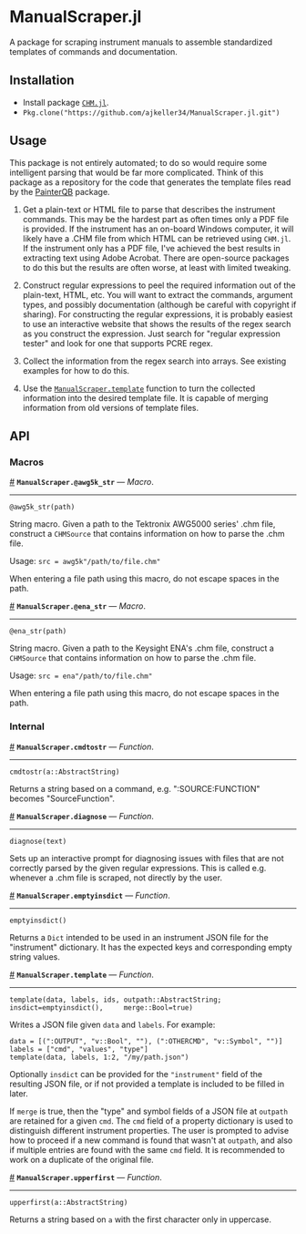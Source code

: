 
<a id='ManualScraper.jl-1'></a>

# ManualScraper.jl


A package for scraping instrument manuals to assemble standardized templates of commands and documentation.


<a id='Installation-1'></a>

## Installation


  * Install package [`CHM.jl`](https://github.com/ajkeller34/CHM.jl).
  * `Pkg.clone("https://github.com/ajkeller34/ManualScraper.jl.git")`


<a id='Usage-1'></a>

## Usage


This package is not entirely automated; to do so would require some intelligent parsing that would be far more complicated. Think of this package as a repository for the code that generates the template files read by the [PainterQB](https://github.com/ajkeller34/PainterQB.jl) package.


1. Get a plain-text or HTML file to parse that describes the instrument commands. This may be the hardest part as often times only a PDF file is provided. If the instrument has an on-board Windows computer, it will likely have a .CHM file from which HTML can be retrieved using `CHM.jl`. If the instrument only has a PDF file, I've achieved the best results in extracting text using Adobe Acrobat. There are open-source packages to do this but the results are often worse, at least with limited tweaking.


1. Construct regular expressions to peel the required information out of the plain-text, HTML, etc. You will want to extract the commands, argument types, and possibly documentation (although be careful with copyright if sharing). For constructing the regular expressions, it is probably easiest to use an interactive website that shows the results of the regex search as you construct the expression. Just search for "regular expression tester" and look for one that supports PCRE regex.


1. Collect the information from the regex search into arrays. See existing examples for how to do this.


1. Use the [`ManualScraper.template`](index.md#ManualScraper.template) function to turn the collected information into the desired template file. It is capable of merging information from old versions of template files.


<a id='API-1'></a>

## API


<a id='Macros-1'></a>

### Macros

<a id='ManualScraper.@awg5k_str' href='#ManualScraper.@awg5k_str'>#</a>
**`ManualScraper.@awg5k_str`** &mdash; *Macro*.

---


`@awg5k_str(path)`

String macro. Given a path to the Tektronix AWG5000 series' .chm file, construct a `CHMSource` that contains information on how to parse the .chm file.

Usage: `src = awg5k"/path/to/file.chm"`

When entering a file path using this macro, do not escape spaces in the path.

<a id='ManualScraper.@ena_str' href='#ManualScraper.@ena_str'>#</a>
**`ManualScraper.@ena_str`** &mdash; *Macro*.

---


`@ena_str(path)`

String macro. Given a path to the Keysight ENA's .chm file, construct a `CHMSource` that contains information on how to parse the .chm file.

Usage: `src = ena"/path/to/file.chm"`

When entering a file path using this macro, do not escape spaces in the path.


<a id='Internal-1'></a>

### Internal

<a id='ManualScraper.cmdtostr' href='#ManualScraper.cmdtostr'>#</a>
**`ManualScraper.cmdtostr`** &mdash; *Function*.

---


`cmdtostr(a::AbstractString)`

Returns a string based on a command, e.g. ":SOURCE:FUNCTION" becomes "SourceFunction".

<a id='ManualScraper.diagnose' href='#ManualScraper.diagnose'>#</a>
**`ManualScraper.diagnose`** &mdash; *Function*.

---


`diagnose(text)`

Sets up an interactive prompt for diagnosing issues with files that are not correctly parsed by the given regular expressions. This is called e.g. whenever a .chm file is scraped, not directly by the user.

<a id='ManualScraper.emptyinsdict' href='#ManualScraper.emptyinsdict'>#</a>
**`ManualScraper.emptyinsdict`** &mdash; *Function*.

---


`emptyinsdict()`

Returns a `Dict` intended to be used in an instrument JSON file for the "instrument" dictionary. It has the expected keys and corresponding empty string values.

<a id='ManualScraper.template' href='#ManualScraper.template'>#</a>
**`ManualScraper.template`** &mdash; *Function*.

---


`template(data, labels, ids, outpath::AbstractString;     insdict=emptyinsdict(),     merge::Bool=true)`

Writes a JSON file given `data` and `labels`. For example:

```
data = [(":OUTPUT", "v::Bool", ""), (":OTHERCMD", "v::Symbol", "")]
labels = ["cmd", "values", "type"]
template(data, labels, 1:2, "/my/path.json")
```

Optionally `insdict` can be provided for the `"instrument"` field of the resulting JSON file, or if not provided a template is included to be filled in later.

If `merge` is true, then the "type" and symbol fields of a JSON file at `outpath` are retained for a given `cmd`. The `cmd` field of a property dictionary is used to distinguish different instrument properties. The user is prompted to advise how to proceed if a new command is found that wasn't at `outpath`, and also if multiple entries are found with the same `cmd` field. It is recommended to work on a duplicate of the original file.

<a id='ManualScraper.upperfirst' href='#ManualScraper.upperfirst'>#</a>
**`ManualScraper.upperfirst`** &mdash; *Function*.

---


`upperfirst(a::AbstractString)`

Returns a string based on `a` with the first character only in uppercase.

